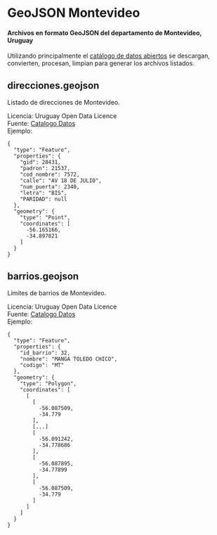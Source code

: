 # GeoJSON Montevideo
#### Archivos en formato GeoJSON del departamento de Montevideo, Uruguay

Utilizando principalmente el [catálogo de datos abiertos](https://catalogodatos.gub.uy/) se descargan, convierten, procesan, limpian para generar los archivos listados.

## direcciones.geojson

Listado de direcciones de Montevideo.  

Licencia: Uruguay Open Data Licence  
Fuente: [Catalogo Datos](https://catalogodatos.gub.uy/dataset/direcciones-oficiales-de-montevideo)   
Ejemplo:  
```
{
  "type": "Feature",
  "properties": {
    "gid": 28431,
    "padron": 21537,
    "cod_nombre": 7572,
    "calle": "AV 18 DE JULIO",
    "num_puerta": 2340,
    "letra": "BIS",
    "PARIDAD": null
  },
  "geometry": {
    "type": "Point",
    "coordinates": [
      -56.165166,
      -34.897821
    ]
  }
}
```


## barrios.geojson

Límites de barrios de Montevideo. 

Licencia: Uruguay Open Data Licence  
Fuente: [Catalogo Datos](https://catalogodatos.gub.uy/dataset/limites-barrios)   
Ejemplo:  
```
{
  "type": "Feature",
  "properties": {
    "id_barrio": 32,
    "nombre": "MANGA TOLEDO CHICO",
    "codigo": "MT"
  },
  "geometry": {
    "type": "Polygon",
    "coordinates": [
      [
        [
          -56.087509,
          -34.779
        ],
        [...]
        [
          -56.091242,
          -34.778686
        ],
        [
          -56.087895,
          -34.77899
        ],
        [
          -56.087509,
          -34.779
        ]
      ]
    ]
  }
}

```
